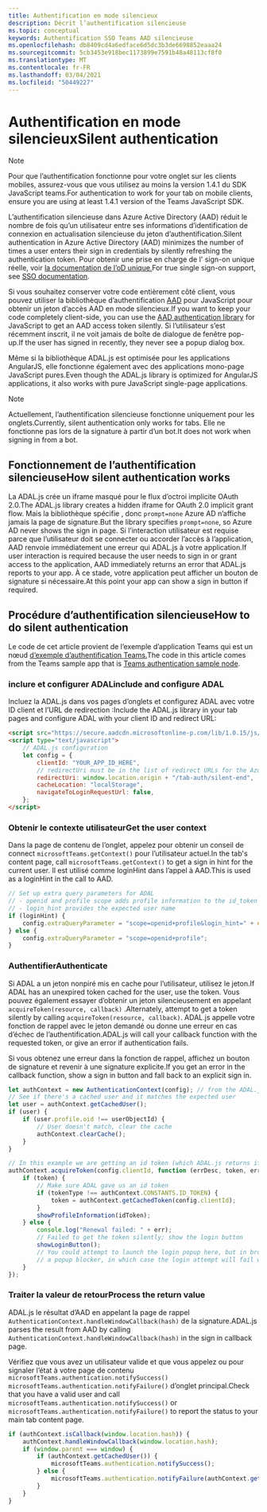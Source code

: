 ```yaml
---
title: Authentification en mode silencieux
description: Décrit l’authentification silencieuse
ms.topic: conceptual
keywords: Authentification SSO Teams AAD silencieuse
ms.openlocfilehash: db8409cd4a6edface6d5dc3b3de6698852eaaa24
ms.sourcegitcommit: 5cb3453e918bec1173899e7591b48a48113cf8f0
ms.translationtype: MT
ms.contentlocale: fr-FR
ms.lasthandoff: 03/04/2021
ms.locfileid: "50449227"
---
```

# <a name="silent-authentication"></a><span data-ttu-id="8bb16-104">Authentification en mode silencieux</span><span class="sxs-lookup"><span data-stu-id="8bb16-104">Silent authentication</span></span>

> [!NOTE]
> <span data-ttu-id="8bb16-105">Pour que l’authentification fonctionne pour votre onglet sur les clients mobiles, assurez-vous que vous utilisez au moins la version 1.4.1 du SDK JavaScript teams.</span><span class="sxs-lookup"><span data-stu-id="8bb16-105">For authentication to work for your tab on mobile clients, ensure you are using at least 1.4.1 version of the Teams JavaScript SDK.</span></span>

<span data-ttu-id="8bb16-106">L’authentification silencieuse dans Azure Active Directory (AAD) réduit le nombre de fois qu’un utilisateur entre ses informations d’identification de connexion en actualisation silencieuse du jeton d’authentification.</span><span class="sxs-lookup"><span data-stu-id="8bb16-106">Silent authentication in Azure Active Directory (AAD) minimizes the number of times a user enters their sign in credentials by silently refreshing the authentication token.</span></span> <span data-ttu-id="8bb16-107">Pour obtenir une prise en charge de l' sign-on unique réelle, voir [la documentation de l’oD unique.](~/tabs/how-to/authentication/auth-aad-sso.md)</span><span class="sxs-lookup"><span data-stu-id="8bb16-107">For true single sign-on support, see [SSO documentation](~/tabs/how-to/authentication/auth-aad-sso.md).</span></span>

<span data-ttu-id="8bb16-108">Si vous souhaitez conserver votre code entièrement côté client, vous pouvez utiliser la bibliothèque d’authentification [AAD](/azure/active-directory/develop/active-directory-authentication-libraries) pour JavaScript pour obtenir un jeton d’accès AAD en mode silencieux.</span><span class="sxs-lookup"><span data-stu-id="8bb16-108">If you want to keep your code completely client-side, you can use the [AAD authentication library](/azure/active-directory/develop/active-directory-authentication-libraries) for JavaScript to get an AAD access token silently.</span></span> <span data-ttu-id="8bb16-109">Si l’utilisateur s’est récemment inscrit, il ne voit jamais de boîte de dialogue de fenêtre pop-up.</span><span class="sxs-lookup"><span data-stu-id="8bb16-109">If the user has signed in recently, they never see a popup dialog box.</span></span>

<span data-ttu-id="8bb16-110">Même si la bibliothèque ADAL.js est optimisée pour les applications AngularJS, elle fonctionne également avec des applications mono-page JavaScript pures.</span><span class="sxs-lookup"><span data-stu-id="8bb16-110">Even though the ADAL.js library is optimized for AngularJS applications, it also works with pure JavaScript single-page applications.</span></span>

> [!NOTE]
> <span data-ttu-id="8bb16-111">Actuellement, l’authentification silencieuse fonctionne uniquement pour les onglets.</span><span class="sxs-lookup"><span data-stu-id="8bb16-111">Currently, silent authentication only works for tabs.</span></span> <span data-ttu-id="8bb16-112">Elle ne fonctionne pas lors de la signature à partir d’un bot.</span><span class="sxs-lookup"><span data-stu-id="8bb16-112">It does not work when signing in from a bot.</span></span>

## <a name="how-silent-authentication-works"></a><span data-ttu-id="8bb16-113">Fonctionnement de l’authentification silencieuse</span><span class="sxs-lookup"><span data-stu-id="8bb16-113">How silent authentication works</span></span>

<span data-ttu-id="8bb16-114">La ADAL.js crée un iframe masqué pour le flux d’octroi implicite OAuth 2.0.</span><span class="sxs-lookup"><span data-stu-id="8bb16-114">The ADAL.js library creates a hidden iframe for OAuth 2.0 implicit grant flow.</span></span> <span data-ttu-id="8bb16-115">Mais la bibliothèque spécifie , donc `prompt=none` Azure AD n’affiche jamais la page de signature.</span><span class="sxs-lookup"><span data-stu-id="8bb16-115">But the library specifies `prompt=none`, so Azure AD never shows the sign in page.</span></span> <span data-ttu-id="8bb16-116">Si l’interaction utilisateur est requise parce que l’utilisateur doit se connecter ou accorder l’accès à l’application, AAD renvoie immédiatement une erreur qui ADAL.js à votre application.</span><span class="sxs-lookup"><span data-stu-id="8bb16-116">If user interaction is required because the user needs to sign in or grant access to the application, AAD immediately returns an error that ADAL.js reports to your app.</span></span> <span data-ttu-id="8bb16-117">À ce stade, votre application peut afficher un bouton de signature si nécessaire.</span><span class="sxs-lookup"><span data-stu-id="8bb16-117">At this point your app can show a sign in button if required.</span></span>

## <a name="how-to-do-silent-authentication"></a><span data-ttu-id="8bb16-118">Procédure d’authentification silencieuse</span><span class="sxs-lookup"><span data-stu-id="8bb16-118">How to do silent authentication</span></span>

<span data-ttu-id="8bb16-119">Le code de cet article provient de l’exemple d’application Teams qui est un nœud [d’exemple d’authentification Teams.](https://github.com/OfficeDev/Microsoft-Teams-Samples/blob/main/samples/app-auth/nodejs/src/views/tab/silent/silent.hbs)</span><span class="sxs-lookup"><span data-stu-id="8bb16-119">The code in this article comes from the Teams sample app that is [Teams authentication sample node](https://github.com/OfficeDev/Microsoft-Teams-Samples/blob/main/samples/app-auth/nodejs/src/views/tab/silent/silent.hbs).</span></span>

### <a name="include-and-configure-adal"></a><span data-ttu-id="8bb16-120">inclure et configurer ADAL</span><span class="sxs-lookup"><span data-stu-id="8bb16-120">include and configure ADAL</span></span>

<span data-ttu-id="8bb16-121">Incluez la ADAL.js dans vos pages d’onglets et configurez ADAL avec votre ID client et l’URL de redirection :</span><span class="sxs-lookup"><span data-stu-id="8bb16-121">Include the ADAL.js library in your tab pages and configure ADAL with your client ID and redirect URL:</span></span>

```html
<script src="https://secure.aadcdn.microsoftonline-p.com/lib/1.0.15/js/adal.min.js" integrity="sha384-lIk8T3uMxKqXQVVfFbiw0K/Nq+kt1P3NtGt/pNexiDby2rKU6xnDY8p16gIwKqgI" crossorigin="anonymous"></script>
<script type="text/javascript">
    // ADAL.js configuration
    let config = {
        clientId: "YOUR_APP_ID_HERE",
        // redirectUri must be in the list of redirect URLs for the Azure AD app
        redirectUri: window.location.origin + "/tab-auth/silent-end",
        cacheLocation: "localStorage",
        navigateToLoginRequestUrl: false,
    };
</script>
```

### <a name="get-the-user-context"></a><span data-ttu-id="8bb16-122">Obtenir le contexte utilisateur</span><span class="sxs-lookup"><span data-stu-id="8bb16-122">Get the user context</span></span>

<span data-ttu-id="8bb16-123">Dans la page de contenu de l’onglet, appelez pour obtenir un conseil de connect `microsoftTeams.getContext()` pour l’utilisateur actuel.</span><span class="sxs-lookup"><span data-stu-id="8bb16-123">In the tab's content page, call `microsoftTeams.getContext()` to get a sign in hint for the current user.</span></span> <span data-ttu-id="8bb16-124">Il est utilisé comme loginHint dans l’appel à AAD.</span><span class="sxs-lookup"><span data-stu-id="8bb16-124">This is used as a loginHint in the call to AAD.</span></span>

```javascript
// Set up extra query parameters for ADAL
// - openid and profile scope adds profile information to the id_token
// - login_hint provides the expected user name
if (loginHint) {
    config.extraQueryParameter = "scope=openid+profile&login_hint=" + encodeURIComponent(loginHint);
} else {
    config.extraQueryParameter = "scope=openid+profile";
}
```

### <a name="authenticate"></a><span data-ttu-id="8bb16-125">Authentifier</span><span class="sxs-lookup"><span data-stu-id="8bb16-125">Authenticate</span></span>

<span data-ttu-id="8bb16-126">Si ADAL a un jeton nonpiré mis en cache pour l’utilisateur, utilisez le jeton.</span><span class="sxs-lookup"><span data-stu-id="8bb16-126">If ADAL has an unexpired token cached for the user, use the token.</span></span> <span data-ttu-id="8bb16-127">Vous pouvez également essayer d’obtenir un jeton silencieusement en appelant `acquireToken(resource, callback)` .</span><span class="sxs-lookup"><span data-stu-id="8bb16-127">Alternately, attempt to get a token silently by calling `acquireToken(resource, callback)`.</span></span> <span data-ttu-id="8bb16-128">ADAL.js appelle votre fonction de rappel avec le jeton demandé ou donne une erreur en cas d’échec de l’authentification.</span><span class="sxs-lookup"><span data-stu-id="8bb16-128">ADAL.js will call your callback function with the requested token, or give an error if authentication fails.</span></span>

<span data-ttu-id="8bb16-129">Si vous obtenez une erreur dans la fonction de rappel, affichez un bouton de signature et revenir à une signature explicite.</span><span class="sxs-lookup"><span data-stu-id="8bb16-129">If you get an error in the callback function, show a sign in button and fall back to an explicit sign in.</span></span>

```javascript
let authContext = new AuthenticationContext(config); // from the ADAL.js library
// See if there's a cached user and it matches the expected user
let user = authContext.getCachedUser();
if (user) {
    if (user.profile.oid !== userObjectId) {
        // User doesn't match, clear the cache
        authContext.clearCache();
    }
}

// In this example we are getting an id token (which ADAL.js returns if we ask for resource = clientId)
authContext.acquireToken(config.clientId, function (errDesc, token, err, tokenType) {
    if (token) {
        // Make sure ADAL gave us an id token
        if (tokenType !== authContext.CONSTANTS.ID_TOKEN) {
            token = authContext.getCachedToken(config.clientId);
        }
        showProfileInformation(idToken);
    } else {
        console.log("Renewal failed: " + err);
        // Failed to get the token silently; show the login button
        showLoginButton();
        // You could attempt to launch the login popup here, but in browsers this could be blocked by
        // a popup blocker, in which case the login attempt will fail with the reason FailedToOpenWindow.
    }
});
```

### <a name="process-the-return-value"></a><span data-ttu-id="8bb16-130">Traiter la valeur de retour</span><span class="sxs-lookup"><span data-stu-id="8bb16-130">Process the return value</span></span>

<span data-ttu-id="8bb16-131">ADAL.js le résultat d’AAD en appelant la page de rappel `AuthenticationContext.handleWindowCallback(hash)` de la signature.</span><span class="sxs-lookup"><span data-stu-id="8bb16-131">ADAL.js parses the result from AAD by calling `AuthenticationContext.handleWindowCallback(hash)` in the sign in callback page.</span></span>

<span data-ttu-id="8bb16-132">Vérifiez que vous avez un utilisateur valide et que vous appelez ou pour signaler l’état à votre page de contenu `microsoftTeams.authentication.notifySuccess()` `microsoftTeams.authentication.notifyFailure()` d’onglet principal.</span><span class="sxs-lookup"><span data-stu-id="8bb16-132">Check that you have a valid user and call `microsoftTeams.authentication.notifySuccess()` or `microsoftTeams.authentication.notifyFailure()` to report the status to your main tab content page.</span></span>

```javascript
if (authContext.isCallback(window.location.hash)) {
    authContext.handleWindowCallback(window.location.hash);
    if (window.parent === window) {
        if (authContext.getCachedUser()) {
            microsoftTeams.authentication.notifySuccess();
        } else {
            microsoftTeams.authentication.notifyFailure(authContext.getLoginError());
        }
    }
}
```
